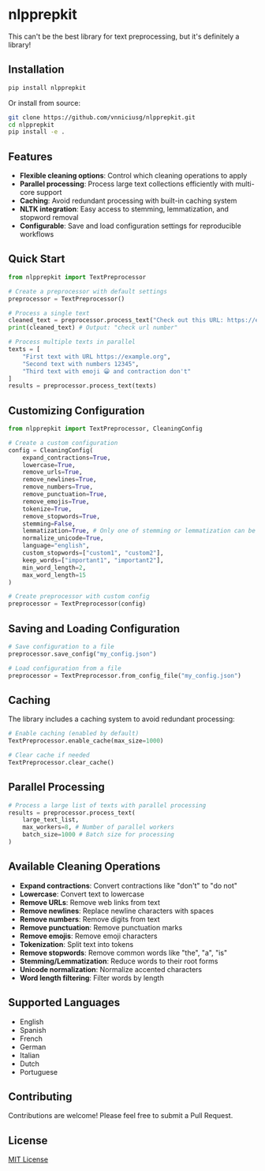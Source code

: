 # nlpprepkit

This can't be the best library for text preprocessing, but it's definitely a library!

## Installation

```bash
pip install nlpprepkit
```

Or install from source:

```bash
git clone https://github.com/vnniciusg/nlpprepkit.git
cd nlpprepkit
pip install -e .
```

## Features

- **Flexible cleaning options**: Control which cleaning operations to apply
- **Parallel processing**: Process large text collections efficiently with multi-core support
- **Caching**: Avoid redundant processing with built-in caching system
- **NLTK integration**: Easy access to stemming, lemmatization, and stopword removal
- **Configurable**: Save and load configuration settings for reproducible workflows

## Quick Start

```python
from nlpprepkit import TextPreprocessor

# Create a preprocessor with default settings
preprocessor = TextPreprocessor()

# Process a single text
cleaned_text = preprocessor.process_text("Check out this URL: https://example.com and these numbers 12345!")
print(cleaned_text) # Output: "check url number"

# Process multiple texts in parallel
texts = [
    "First text with URL https://example.org",
    "Second text with numbers 12345",
    "Third text with emoji 😀 and contraction don't"
]
results = preprocessor.process_text(texts)
```

## Customizing Configuration

```python
from nlpprepkit import TextPreprocessor, CleaningConfig

# Create a custom configuration
config = CleaningConfig(
    expand_contractions=True,
    lowercase=True,
    remove_urls=True,
    remove_newlines=True,
    remove_numbers=True,
    remove_punctuation=True,
    remove_emojis=True,
    tokenize=True,
    remove_stopwords=True,
    stemming=False,
    lemmatization=True, # Only one of stemming or lemmatization can be enabled
    normalize_unicode=True,
    language="english",
    custom_stopwords=["custom1", "custom2"],
    keep_words=["important1", "important2"],
    min_word_length=2,
    max_word_length=15
)

# Create preprocessor with custom config
preprocessor = TextPreprocessor(config)
```

## Saving and Loading Configuration

```python
# Save configuration to a file
preprocessor.save_config("my_config.json")

# Load configuration from a file
preprocessor = TextPreprocessor.from_config_file("my_config.json")
```

## Caching

The library includes a caching system to avoid redundant processing:

```python
# Enable caching (enabled by default)
TextPreprocessor.enable_cache(max_size=1000)

# Clear cache if needed
TextPreprocessor.clear_cache()
```

## Parallel Processing

```python
# Process a large list of texts with parallel processing
results = preprocessor.process_text(
    large_text_list,
    max_workers=8, # Number of parallel workers
    batch_size=1000 # Batch size for processing
)
```

## Available Cleaning Operations

- **Expand contractions**: Convert contractions like "don't" to "do not"
- **Lowercase**: Convert text to lowercase
- **Remove URLs**: Remove web links from text
- **Remove newlines**: Replace newline characters with spaces
- **Remove numbers**: Remove digits from text
- **Remove punctuation**: Remove punctuation marks
- **Remove emojis**: Remove emoji characters
- **Tokenization**: Split text into tokens
- **Remove stopwords**: Remove common words like "the", "a", "is"
- **Stemming/Lemmatization**: Reduce words to their root forms
- **Unicode normalization**: Normalize accented characters
- **Word length filtering**: Filter words by length

## Supported Languages

- English
- Spanish
- French
- German
- Italian
- Dutch
- Portuguese

## Contributing

Contributions are welcome! Please feel free to submit a Pull Request.

## License

[MIT License](LICENSE)
